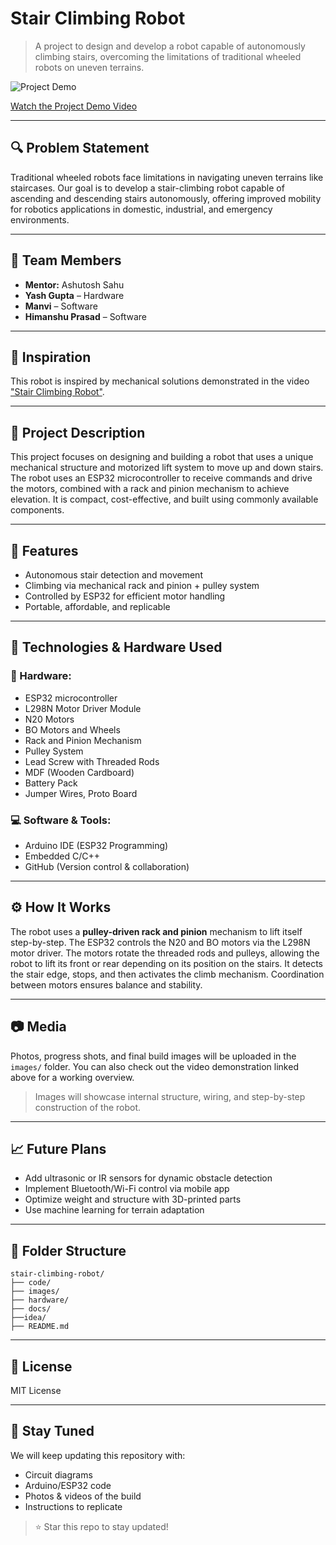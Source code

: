 # Stair Climbing Robot

> A project to design and develop a robot capable of autonomously climbing stairs, overcoming the limitations of traditional wheeled robots on uneven terrains.

![Project Demo](https://img.youtube.com/vi/sHyekTDxaH8/0.jpg)

[Watch the Project Demo Video](https://youtu.be/sHyekTDxaH8?si=n2f1cvXuMfX4rgW8)

---

## 🔍 Problem Statement
Traditional wheeled robots face limitations in navigating uneven terrains like staircases. Our goal is to develop a stair-climbing robot capable of ascending and descending stairs autonomously, offering improved mobility for robotics applications in domestic, industrial, and emergency environments.

---

## 👥 Team Members
- **Mentor:** Ashutosh Sahu
- **Yash Gupta** – Hardware
- **Manvi** – Software
- **Himanshu Prasad** – Software

---

## 🧠 Inspiration
This robot is inspired by mechanical solutions demonstrated in the video ["Stair Climbing Robot"](https://youtu.be/sHyekTDxaH8?si=n2f1cvXuMfX4rgW8).

---

## 🚀 Project Description
This project focuses on designing and building a robot that uses a unique mechanical structure and motorized lift system to move up and down stairs. The robot uses an ESP32 microcontroller to receive commands and drive the motors, combined with a rack and pinion mechanism to achieve elevation. It is compact, cost-effective, and built using commonly available components.

---

## 📌 Features
- Autonomous stair detection and movement
- Climbing via mechanical rack and pinion + pulley system
- Controlled by ESP32 for efficient motor handling
- Portable, affordable, and replicable

---

## 🧩 Technologies & Hardware Used

### 🔧 Hardware:
- ESP32 microcontroller
- L298N Motor Driver Module
- N20 Motors
- BO Motors and Wheels
- Rack and Pinion Mechanism
- Pulley System
- Lead Screw with Threaded Rods
- MDF (Wooden Cardboard)
- Battery Pack
- Jumper Wires, Proto Board

### 💻 Software & Tools:
- Arduino IDE (ESP32 Programming)
- Embedded C/C++
- GitHub (Version control & collaboration)

---

## ⚙️ How It Works
The robot uses a **pulley-driven rack and pinion** mechanism to lift itself step-by-step. The ESP32 controls the N20 and BO motors via the L298N motor driver. The motors rotate the threaded rods and pulleys, allowing the robot to lift its front or rear depending on its position on the stairs. It detects the stair edge, stops, and then activates the climb mechanism. Coordination between motors ensures balance and stability.

---

## 📷 Media
Photos, progress shots, and final build images will be uploaded in the `images/` folder.
You can also check out the video demonstration linked above for a working overview.

> Images will showcase internal structure, wiring, and step-by-step construction of the robot.

---

## 📈 Future Plans
- Add ultrasonic or IR sensors for dynamic obstacle detection
- Implement Bluetooth/Wi-Fi control via mobile app
- Optimize weight and structure with 3D-printed parts
- Use machine learning for terrain adaptation

---

## 📁 Folder Structure 
```
stair-climbing-robot/
├── code/
├── images/
├── hardware/
├── docs/
├──idea/
├── README.md
```

---

## 📜 License
MIT License

---

## 🌟 Stay Tuned
We will keep updating this repository with:
- Circuit diagrams
- Arduino/ESP32 code
- Photos & videos of the build
- Instructions to replicate

> ⭐ Star this repo to stay updated!
